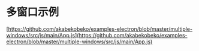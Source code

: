 多窗口示例
===

[https://github.com/akabekobeko/examples-electron/blob/master/multiple-windows/src/js/main/App.js](https://github.com/akabekobeko/examples-electron/blob/master/multiple-windows/src/js/main/App.js)